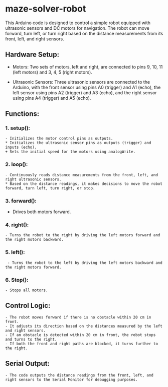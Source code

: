 # maze-solver-robot
This Arduino code is designed to control a simple robot equipped with ultrasonic sensors and DC motors for navigation. The robot can move forward, turn left, or turn right based on the distance measurements from its front, left, and right sensors.

## Hardware Setup:
-  Motors: Two sets of motors, left and right, are connected to pins 9, 10, 11 (left motors) and 3, 4, 5 (right motors).
*  Ultrasonic Sensors: Three ultrasonic sensors are connected to the Arduino, with the front sensor using pins A0 (trigger) and A1 (echo), the left sensor using pins A2 (trigger) and A3 (echo), and the right sensor using pins A4 (trigger) and A5 (echo).
## Functions:
### 1. setup():

    - Initializes the motor control pins as outputs.
    * Initializes the ultrasonic sensor pins as outputs (trigger) and inputs (echo).
    + Sets the initial speed for the motors using analogWrite.
### 2. loop():

    - Continuously reads distance measurements from the front, left, and right ultrasonic sensors.
    * Based on the distance readings, it makes decisions to move the robot forward, turn left, turn right, or stop.
    
### 3. forward():

   - Drives both motors forward.
### 4. right():

    - Turns the robot to the right by driving the left motors forward and the right motors backward.
### 5. left():

     - Turns the robot to the left by driving the left motors backward and the right motors forward.
### 6. Stop():

    - Stops all motors.
## Control Logic:
    - The robot moves forward if there is no obstacle within 20 cm in front.
    - It adjusts its direction based on the distances measured by the left and right sensors.
    - If an obstacle is detected within 20 cm in front, the robot stops and turns to the right.
    - If both the front and right paths are blocked, it turns further to the right.
## Serial Output:
    - The code outputs the distance readings from the front, left, and right sensors to the Serial Monitor for debugging purposes.
